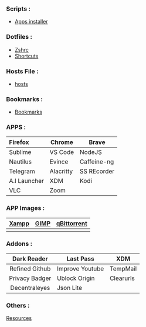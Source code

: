 ### Scripts :
- [Apps installer](https://raw.githubusercontent.com/aliglelo/configs/master/scripts/apps_installer.sh)

### Dotfiles :
- [Zshrc](https://raw.githubusercontent.com/aliglelo/configs/master/dotfiles/remove_this_text.zshrc)
- [Shortcuts](https://raw.githubusercontent.com/aliglelo/configs/master/dotfiles/custom_shortcuts)

### Hosts File :
- [hosts](https://raw.githubusercontent.com/StevenBlack/hosts/master/hosts)

### Bookmarks :
- [Bookmarks](https://github.com/aliglelo/data/blob/master/bookmarks.html)

### APPS :

| Firefox      | Chrome    | Brave       |
|:------------ | --------- | ----------- |
| Sublime      | VS Code   | NodeJS      |
| Nautilus     | Evince    | Caffeine-ng |
| Telegram     | Alacritty | SS REcorder |
| A.I Launcher | XDM       | Kodi        |
| VLC          | Zoom      |             |

### APP Images :

| [Xampp](https://www.apachefriends.org/index.html) | [GIMP](https://www.appimagehub.com/p/1231847/) | [qBittorrent](https://www.appimagehub.com/p/1346648/) |
|:-------------------------------------------------:|:----------------------------------------------:|:-----------------------------------------------------:|
|                                                   |                                                |                                                       |

### Addons :

| Dark Reader    | Last Pass       | XDM       |
|:--------------:| --------------- | --------- |
| Refined Github | Improve Youtube | TempMail  |
| Privacy Badger | Ublock Origin   | Clearurls |
| Decentraleyes  | Json Lite       |           |

### Others :
[Resources](https://github.com/aliglelo/Resources)
